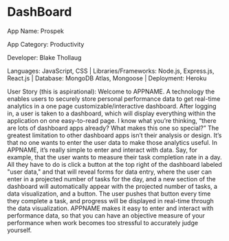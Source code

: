 # DashBoard
App Name: Prospek

App Category: Productivity

Developer: Blake Thollaug

Languages: JavaScript, CSS | Libraries/Frameworks: Node.js, Express.js, React.js | Database: MongoDB Atlas, Mongoose | Deployment: Heroku

User Story (this is aspirational): Welcome to APPNAME. A technology the enables users to securely store personal performance data to get real-time analytics in a one page customizable/interactive dashboard. After logging in, a user is taken to a dashboard, which will display everything within the application on one easy-to-read page. I know what you’re thinking, “there are lots of dashboard apps already? What makes this one so special?” The greatest limitation to other dashboard apps isn’t their analysis or design. It’s that no one wants to enter the user data to make those analytics useful. In APPNAME, it’s really simple to enter and interact with data. Say, for example, that the user wants to measure their task completion rate in a day. All they have to do is click a button at the top right of the dashboard labeled "user data," and that will reveal forms for data entry, where the user can enter in a projected number of tasks for the day, and a new section of the dashboard will automatically appear with the projected number of tasks, a data visualization, and a button. The user pushes that button every time they complete a task, and progress will be displayed in real-time through the data visualization. APPNAME makes it easy to enter and interact with performance data, so that you can have an objective measure of your performance when work becomes too stressful to accurately judge yourself.
